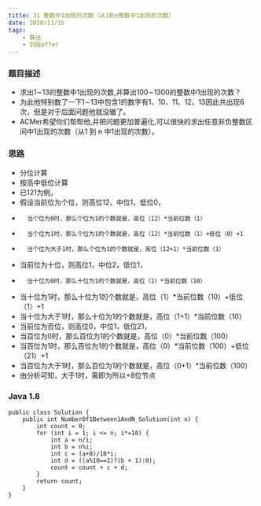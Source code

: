 ```yaml
---
title: 31 整数中1出现的次数（从1到n整数中1出现的次数）
date: 2020/11/16
tags: 
    - 算法
    - 剑指offer
---
```


### 题目描述
- 求出1&sim;13的整数中1出现的次数,并算出100&sim;1300的整数中1出现的次数？
- 为此他特别数了一下1&sim;13中包含1的数字有1、10、11、12、13因此共出现6次，但是对于后面问题他就没辙了。
- ACMer希望你们帮帮他,并把问题更加普遍化,可以很快的求出任意非负整数区间中1出现的次数（从1 到 n 中1出现的次数）。
<!-- more -->

### 思路
- 分位计算
- 按高中低位计算
- 已121为例，
- 假设当前位为个位，则高位12，中位1，低位0，
- 		当个位为0时，那么个位为1的个数就是，高位（12）*当前位数（1）
- 		当个位为1时，那么个位为1的个数就是，高位（12）*当前位数（1）+低位（0）+1
- 		当个位为大于1时，那么个位为1的个数就是，高位（12+1）*当前位数（1）
- 	当前位为十位，则高位1，中位2，低位1，
- 		当十位为0时，那么十位为1的个数就是，高位（1）*当前位数（10）
-  	当十位为1时，那么十位为1的个数就是，高位（1）*当前位数（10）+低位（1）+1
-  	当十位为大于1时，那么十位为1的个数就是，高位（1+1）*当前位数（10）
-  当前位为百位，则高位0，中位1，低位21，
-  	当百位为0时，那么百位为1的个数就是，高位（0）*当前位数（100）
-  	当百位为1时，那么百位为1的个数就是，高位（0）*当前位数（100）+低位（21）+1
-  	当百位为大于1时，那么百位为1的个数就是，高位（0+1）*当前位数（100）
-  由分析可知，大于1时，需即为所以+8位节点
### Java 1.8

```
public class Solution {
    public int NumberOf1Between1AndN_Solution(int n) {
        int count = 0;
        for (int i = 1; i <= n; i*=10) {
            int a = n/i;
            int b = n%i;
            int c = (a+8)/10*i;
            int d = ((a%10==1)?(b + 1):0);
            count = count + c + d;
        }
        return count;
    }
}
```